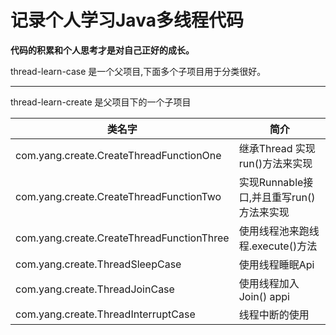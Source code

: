 #      记录个人学习Java多线程代码



**代码的积累和个人思考才是对自己正好的成长。**



thread-learn-case 是一个父项目,下面多个子项目用于分类很好。

------



thread-learn-create 是父项目下的一个子项目



| 类名字                                    | 简介                                     |
| ----------------------------------------- | ---------------------------------------- |
| com.yang.create.CreateThreadFunctionOne   | 继承Thread 实现run()方法来实现           |
| com.yang.create.CreateThreadFunctionTwo   | 实现Runnable接口,并且重写run()方法来实现 |
| com.yang.create.CreateThreadFunctionThree | 使用线程池来跑线程.execute()方法         |
| com.yang.create.ThreadSleepCase           | 使用线程睡眠Api                          |
| com.yang.create.ThreadJoinCase            | 使用线程加入Join() appi                  |
| com.yang.create.ThreadInterruptCase       | 线程中断的使用                           |

